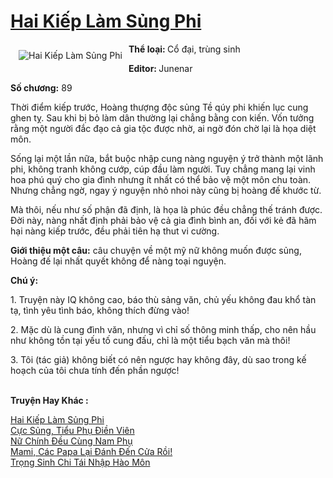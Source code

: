 <a href="https://utruyen.com/truyen/hai-kiep-lam-sung-phi/16371/" title="Hai Kiếp Làm Sủng Phi"><h1>Hai Kiếp Làm Sủng Phi</h1></a><div style="display:table"><img align="right" style="float: left; padding: 10px;" src="https://utruyen.com/images/story/200x260/hai-kiep-lam-sung-phi.jpg" alt="Hai Kiếp Làm Sủng Phi"><b>Thể loại: </b>Cổ đại, trùng sinh<p></p><b>Editor: </b>Junenar<p></p><b>Số chương:</b> 89<p></p>Thời điểm kiếp trước, Hoàng thượng độc sủng Tề qúy phi khiến lục cung ghen tỵ. Sau khi bị bỏ làm dân thường lại chẳng bằng con kiến. Vốn tưởng rằng một người đắc đạo cả gia tộc được nhờ, ai ngờ đón chờ lại là họa diệt môn.<p></p>Sống lại một lần nữa, bắt buộc nhập cung nàng nguyện ý trở thành một lãnh phi, không tranh không cướp, cúp đầu làm người. Tuy chẳng mang lại vinh hoa phú quý cho gia đình nhưng ít nhất có thể bảo vệ một môn chu toàn. Nhưng chẳng ngờ, ngay ý nguyện nhỏ nhoi này cũng bị hoàng đế khước từ.<p></p>Mà thôi, nếu như số phận đã định, là họa là phúc đều chẳng thế tránh được. Đời này, nàng nhất định phải bảo vệ cả gia đình bình an, đối với kẻ đã hãm hại nàng kiếp trước, đều phải tiên hạ thut vi cường.<p></p><b>Giới thiệu một câu:</b> câu chuyện về một mỹ nữ không muốn được sủng, Hoàng đế lại nhất quyết không để nàng toại nguyện.<p></p><b>Chú ý: </b><p></p>1. Truyện này IQ không cao, báo thù sảng văn, chủ yếu không đau khổ tàn tạ, tình yêu tình báo, không thích đừng vào!<p></p>2. Mặc dù là cung đình văn, nhưng vì chỉ số thông minh thấp, cho nên hầu như không tồn tại yếu tố cung đấu, chỉ là một tiểu bạch văn mà thôi!<p></p>3. Tôi (tác giả) không biết có nên ngược hay không đây, dù sao trong kế hoạch của tôi chưa tính đến phần ngược!</div><p><br><b>Truyện Hay Khác :</b></p><a href="https://utruyen.com/truyen/hai-kiep-lam-sung-phi/16371/" alt="Hai Kiếp Làm Sủng Phi">Hai Kiếp Làm Sủng Phi</a><br/><a href="https://utruyen.com/truyen/cuc-sung-tieu-phu-dien-vien/17257/" alt="Cực Sủng, Tiểu Phụ Điền Viên">Cực Sủng, Tiểu Phụ Điền Viên</a><br/><a href="https://github.com/quanluxury/ngontinh_top100/tree/master/19191" alt="Nữ Chính Đều Cùng Nam Phụ">Nữ Chính Đều Cùng Nam Phụ</a><br/><a href="https://github.com/quanluxury/ngontinh_top100/tree/master/18978" alt="Mami, Các Papa Lại Đánh Đến Cửa Rồi!">Mami, Các Papa Lại Đánh Đến Cửa Rồi!</a><br/><a href="https://images.google.sm/url?q=https%3A%2F%2Futruyen.com%2Ftruyen%2Ftrong-sinh-chi-tai-nhap-hao-mon%2F19322%2F" alt="Trọng Sinh Chi Tái Nhập Hào Môn">Trọng Sinh Chi Tái Nhập Hào Môn</a><br/>